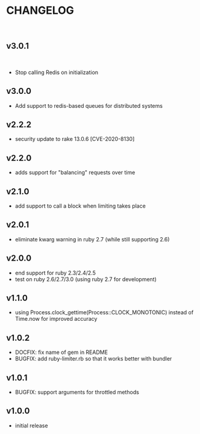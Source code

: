 # CHANGELOG
​
## v3.0.1
​
- Stop calling Redis on initialization

## v3.0.0

- Add support to redis-based queues for distributed systems

## v2.2.2

- security update to rake 13.0.6 [CVE-2020-8130]

## v2.2.0

- adds support for "balancing" requests over time

## v2.1.0

- add support to call a block when limiting takes place

## v2.0.1

- eliminate kwarg warning in ruby 2.7 (while still supporting 2.6)

## v2.0.0

- end support for ruby 2.3/2.4/2.5
- test on ruby 2.6/2.7/3.0 (using ruby 2.7 for development)

## v1.1.0

- using Process.clock_gettime(Process::CLOCK_MONOTONIC) instead of Time.now for improved accuracy

## v1.0.2

- DOCFIX: fix name of gem in README
- BUGFIX: add ruby-limiter.rb so that it works better with bundler

## v1.0.1

- BUGFIX: support arguments for throttled methods

## v1.0.0

- initial release
